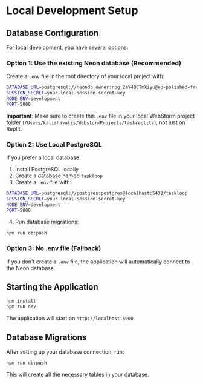 # Local Development Setup

## Database Configuration

For local development, you have several options:

### Option 1: Use the existing Neon database (Recommended)
Create a `.env` file in the root directory of your local project with:

```bash
DATABASE_URL=postgresql://neondb_owner:npg_2aY4QCTmXiyu@ep-polished-frog-ad6yqbvq-pooler.c-2.us-east-1.aws.neon.tech/neondb?sslmode=require&channel_binding=require
SESSION_SECRET=your-local-session-secret-key
NODE_ENV=development
PORT=5000
```

**Important**: Make sure to create this `.env` file in your local WebStorm project folder (`/Users/kalishavalis/WebstormProjects/taskreplit/`), not just on Replit.

### Option 2: Use Local PostgreSQL
If you prefer a local database:

1. Install PostgreSQL locally
2. Create a database named `taskloop`
3. Create a `.env` file with:

```bash
DATABASE_URL=postgresql://postgres:postgres@localhost:5432/taskloop
SESSION_SECRET=your-local-session-secret-key
NODE_ENV=development
PORT=5000
```

4. Run database migrations:
```bash
npm run db:push
```

### Option 3: No .env file (Fallback)
If you don't create a `.env` file, the application will automatically connect to the Neon database.

## Starting the Application

```bash
npm install
npm run dev
```

The application will start on `http://localhost:5000`

## Database Migrations

After setting up your database connection, run:
```bash
npm run db:push
```

This will create all the necessary tables in your database.
